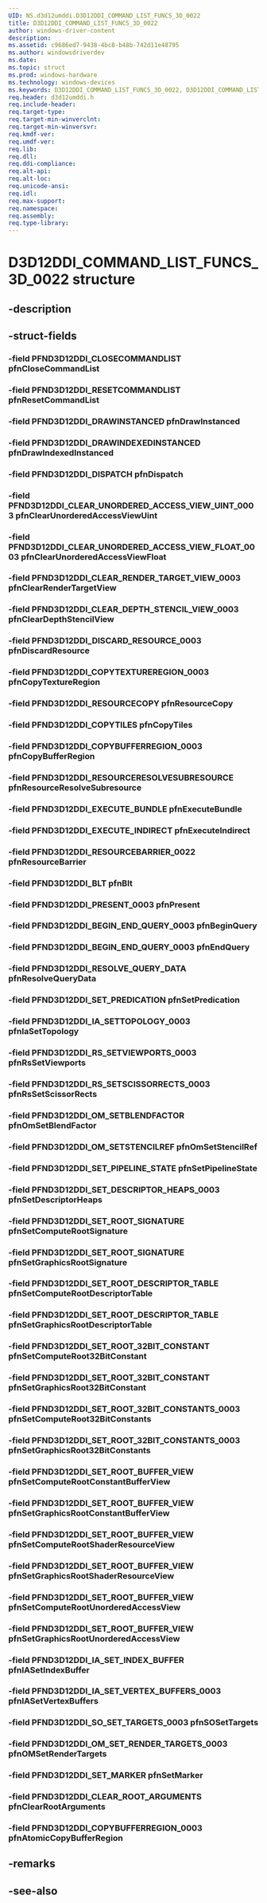 ```yaml
---
UID: NS.d3d12umddi.D3D12DDI_COMMAND_LIST_FUNCS_3D_0022
title: D3D12DDI_COMMAND_LIST_FUNCS_3D_0022
author: windows-driver-content
description: 
ms.assetid: c9686ed7-9438-4bc8-b48b-742d11e48795
ms.author: windowsdriverdev
ms.date: 
ms.topic: struct
ms.prod: windows-hardware
ms.technology: windows-devices
ms.keywords: D3D12DDI_COMMAND_LIST_FUNCS_3D_0022, D3D12DDI_COMMAND_LIST_FUNCS_3D_0022
req.header: d3d12umddi.h
req.include-header:
req.target-type:
req.target-min-winverclnt:
req.target-min-winversvr:
req.kmdf-ver:
req.umdf-ver:
req.lib:
req.dll:
req.ddi-compliance:
req.alt-api:
req.alt-loc:
req.unicode-ansi:
req.idl:
req.max-support:
req.namespace:
req.assembly:
req.type-library:
---
```


# D3D12DDI_COMMAND_LIST_FUNCS_3D_0022 structure

## -description



## -struct-fields

### -field PFND3D12DDI_CLOSECOMMANDLIST pfnCloseCommandList			
 	
### -field PFND3D12DDI_RESETCOMMANDLIST pfnResetCommandList			
 	
### -field PFND3D12DDI_DRAWINSTANCED pfnDrawInstanced			
 	
### -field PFND3D12DDI_DRAWINDEXEDINSTANCED pfnDrawIndexedInstanced			
 	
### -field PFND3D12DDI_DISPATCH pfnDispatch			
 	
### -field PFND3D12DDI_CLEAR_UNORDERED_ACCESS_VIEW_UINT_0003 pfnClearUnorderedAccessViewUint			
 	
### -field PFND3D12DDI_CLEAR_UNORDERED_ACCESS_VIEW_FLOAT_0003 pfnClearUnorderedAccessViewFloat			
 	
### -field PFND3D12DDI_CLEAR_RENDER_TARGET_VIEW_0003 pfnClearRenderTargetView			
 	
### -field PFND3D12DDI_CLEAR_DEPTH_STENCIL_VIEW_0003 pfnClearDepthStencilView			
 	
### -field PFND3D12DDI_DISCARD_RESOURCE_0003 pfnDiscardResource			
 	
### -field PFND3D12DDI_COPYTEXTUREREGION_0003 pfnCopyTextureRegion			
 	
### -field PFND3D12DDI_RESOURCECOPY pfnResourceCopy			
 	
### -field PFND3D12DDI_COPYTILES pfnCopyTiles			
 	
### -field PFND3D12DDI_COPYBUFFERREGION_0003 pfnCopyBufferRegion			
 	
### -field PFND3D12DDI_RESOURCERESOLVESUBRESOURCE pfnResourceResolveSubresource			
 	
### -field PFND3D12DDI_EXECUTE_BUNDLE pfnExecuteBundle			
 	
### -field PFND3D12DDI_EXECUTE_INDIRECT pfnExecuteIndirect			
 	
### -field PFND3D12DDI_RESOURCEBARRIER_0022 pfnResourceBarrier			
 	
### -field PFND3D12DDI_BLT pfnBlt			
 	
### -field PFND3D12DDI_PRESENT_0003 pfnPresent			
 	
### -field PFND3D12DDI_BEGIN_END_QUERY_0003 pfnBeginQuery			
 	
### -field PFND3D12DDI_BEGIN_END_QUERY_0003 pfnEndQuery			
 	
### -field PFND3D12DDI_RESOLVE_QUERY_DATA pfnResolveQueryData			
 	
### -field PFND3D12DDI_SET_PREDICATION pfnSetPredication			
 	
### -field PFND3D12DDI_IA_SETTOPOLOGY_0003 pfnIaSetTopology			
 	
### -field PFND3D12DDI_RS_SETVIEWPORTS_0003 pfnRsSetViewports			
 	
### -field PFND3D12DDI_RS_SETSCISSORRECTS_0003 pfnRsSetScissorRects			
 	
### -field PFND3D12DDI_OM_SETBLENDFACTOR pfnOmSetBlendFactor			
 	
### -field PFND3D12DDI_OM_SETSTENCILREF pfnOmSetStencilRef			
 	
### -field PFND3D12DDI_SET_PIPELINE_STATE pfnSetPipelineState			
 	
### -field PFND3D12DDI_SET_DESCRIPTOR_HEAPS_0003 pfnSetDescriptorHeaps			
 	
### -field PFND3D12DDI_SET_ROOT_SIGNATURE pfnSetComputeRootSignature			
 	
### -field PFND3D12DDI_SET_ROOT_SIGNATURE pfnSetGraphicsRootSignature			
 	
### -field PFND3D12DDI_SET_ROOT_DESCRIPTOR_TABLE pfnSetComputeRootDescriptorTable			
 	
### -field PFND3D12DDI_SET_ROOT_DESCRIPTOR_TABLE pfnSetGraphicsRootDescriptorTable			
 	
### -field PFND3D12DDI_SET_ROOT_32BIT_CONSTANT pfnSetComputeRoot32BitConstant			
 	
### -field PFND3D12DDI_SET_ROOT_32BIT_CONSTANT pfnSetGraphicsRoot32BitConstant			
 	
### -field PFND3D12DDI_SET_ROOT_32BIT_CONSTANTS_0003 pfnSetComputeRoot32BitConstants			
 	
### -field PFND3D12DDI_SET_ROOT_32BIT_CONSTANTS_0003 pfnSetGraphicsRoot32BitConstants			
 	
### -field PFND3D12DDI_SET_ROOT_BUFFER_VIEW pfnSetComputeRootConstantBufferView			
 	
### -field PFND3D12DDI_SET_ROOT_BUFFER_VIEW pfnSetGraphicsRootConstantBufferView			
 	
### -field PFND3D12DDI_SET_ROOT_BUFFER_VIEW pfnSetComputeRootShaderResourceView			
 	
### -field PFND3D12DDI_SET_ROOT_BUFFER_VIEW pfnSetGraphicsRootShaderResourceView			
 	
### -field PFND3D12DDI_SET_ROOT_BUFFER_VIEW pfnSetComputeRootUnorderedAccessView			
 	
### -field PFND3D12DDI_SET_ROOT_BUFFER_VIEW pfnSetGraphicsRootUnorderedAccessView			
 	
### -field PFND3D12DDI_IA_SET_INDEX_BUFFER pfnIASetIndexBuffer			
 	
### -field PFND3D12DDI_IA_SET_VERTEX_BUFFERS_0003 pfnIASetVertexBuffers			
 	
### -field PFND3D12DDI_SO_SET_TARGETS_0003 pfnSOSetTargets			
 	
### -field PFND3D12DDI_OM_SET_RENDER_TARGETS_0003 pfnOMSetRenderTargets			
 	
### -field PFND3D12DDI_SET_MARKER pfnSetMarker			
 	
### -field PFND3D12DDI_CLEAR_ROOT_ARGUMENTS pfnClearRootArguments			
 	
### -field PFND3D12DDI_COPYBUFFERREGION_0003 pfnAtomicCopyBufferRegion			
 	
## -remarks

## -see-also